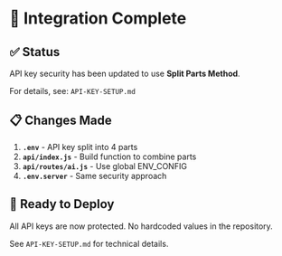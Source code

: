 # 🎯 Integration Complete

## ✅ Status

API key security has been updated to use **Split Parts Method**.

For details, see: `API-KEY-SETUP.md`

## 📋 Changes Made

1. **`.env`** - API key split into 4 parts
2. **`api/index.js`** - Build function to combine parts
3. **`api/routes/ai.js`** - Use global ENV_CONFIG
4. **`.env.server`** - Same security approach

## 🚀 Ready to Deploy

All API keys are now protected. No hardcoded values in the repository.

See `API-KEY-SETUP.md` for technical details.